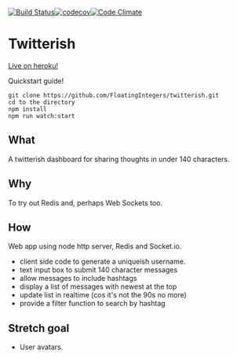 [![Build Status](https://travis-ci.org/FloatingIntegers/twitterish.svg?branch=master)](https://travis-ci.org/FloatingIntegers/twitterish)[![codecov](https://codecov.io/gh/FloatingIntegers/twitterish/branch/master/graph/badge.svg)](https://codecov.io/gh/FloatingIntegers/twitterish)[![Code Climate](https://codeclimate.com/github/FloatingIntegers/twitterish/badges/gpa.svg)](https://codeclimate.com/github/FloatingIntegers/twitterish)

# Twitterish


[Live on heroku!](https://hidden-forest-53528.herokuapp.com/)


Quickstart guide!

```
git clone https://github.com/FloatingIntegers/twitterish.git
cd to the directory
npm install
npm run watch:start
```

## What

A twitterish dashboard for sharing thoughts in under 140 characters.

## Why

To try out Redis and, perhaps Web Sockets too.

## How

Web app using node http server, Redis and Socket.io.

- client side code to generate a uniqueish username.
- text input box to submit 140 character messages
- allow messages to include hashtags
- display a list of messages with newest at the top
- update list in realtime (cos it's not the 90s no more)
- provide a filter function to search by hashtag

## Stretch goal

- User avatars.
